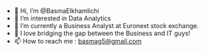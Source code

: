 - 👋 Hi, I’m @BasmaElkhamlichi
- 👀 I’m interested in Data Analytics
- 🌱 I’m currently a Business Analyst at Euronext stock exchange.
- 💞️ I love bridging the gap between the Business and IT guys!
- 📫 How to reach me : basmag5@gmail.com

<!---
BasmaElkhamlichi/BasmaElkhamlichi is a ✨ special ✨ repository because its `README.md` (this file) appears on your GitHub profile.
You can click the Preview link to take a look at your changes.
--->
